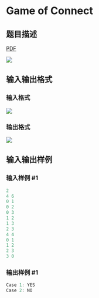 # Game of Connect

## 题目描述

[problemUrl]: https://uva.onlinejudge.org/index.php?option=com_onlinejudge&Itemid=8&category=278&page=show_problem&problem=3792

[PDF](https://uva.onlinejudge.org/external/123/p12370.pdf)

![](https://cdn.luogu.com.cn/upload/vjudge_pic/UVA12370/f593c229d5eedcea8f15c234424c265161efc352.png)

## 输入输出格式

### 输入格式

![](https://cdn.luogu.com.cn/upload/vjudge_pic/UVA12370/56038f8902e3aef52bdc17c6ede909fe9f1893a5.png)

### 输出格式

![](https://cdn.luogu.com.cn/upload/vjudge_pic/UVA12370/d33ce5e2f882c0890f3db2f1b34bd2f6e3b1ac0c.png)

## 输入输出样例

### 输入样例 #1

```cpp
2
4 6
0 1
0 2
0 3
1 2
1 3
2 3
4 4
0 1
1 2
2 3
3 0
```


### 输出样例 #1

```cpp
Case 1: YES
Case 2: NO
```


